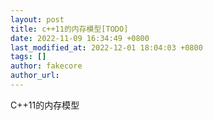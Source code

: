 ```yaml
---
layout: post
title: c++11的内存模型[TODO]
date: 2022-11-09 16:34:49 +0800
last_modified_at: 2022-12-01 18:04:03 +0800
tags: []
author: fakecore
author_url: 
---
```


C++11的内存模型


